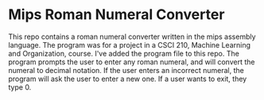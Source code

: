 # Mips Roman Numeral Converter

This repo contains a roman numeral converter written in the mips assembly language.
The program was for a project in a CSCI 210, Machine Learning and Organization, course.
I've added the program file to this repo.
The program prompts the user to enter any roman numeral, and will convert the numeral
to decimal notation. If the user enters an incorrect numeral, the program will ask
the user to enter a new one. If a user wants to exit, they type 0.
